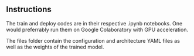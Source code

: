## Instructions

The train and deploy codes are in their respective .ipynb notebooks. One would preferrably run them on Google Colaboratory with GPU acceleration.

The files folder contain the configuration and architecture YAML files as well as the weights of the trained model.
